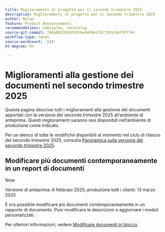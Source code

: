 ```yaml
---
title: Miglioramenti al progetto per il secondo trimestre 2025
description: Miglioramenti al progetto per il secondo trimestre 2025
author: Nolan
feature: Product Announcements
recommendations: noDisplay, noCatalog
source-git-commit: 7dba8033919f015bed4d9e1f8c7581c94f9fff4c
workflow-type: tm+mt
source-wordcount: '114'
ht-degree: 0%

---
```


# Miglioramenti alla gestione dei documenti nel secondo trimestre 2025

Questa pagina descrive tutti i miglioramenti alla gestione dei documenti apportati con la versione del secondo trimestre 2025 all’ambiente di anteprima. Questi miglioramenti saranno resi disponibili nell’ambiente di produzione come indicato.

Per un elenco di tutte le modifiche disponibili al momento nel ciclo di rilascio del secondo trimestre 2025, consulta [Panoramica sulla versione del secondo trimestre 2025](/help/quicksilver/product-announcements/product-releases/25-q2-release-activity/25-q2-release-overview.md).

## Modificare più documenti contemporaneamente in un report di documenti

>[!NOTE]
>
>Versione di anteprima: 6 febbraio 2025; produzione tutti i clienti: 13 marzo 2025

È ora possibile modificare più documenti contemporaneamente in un rapporto di documento. Puoi modificare le descrizioni e aggiornare i moduli personalizzati.

Per ulteriori informazioni, vedere [Modificare documenti in blocco](/help/quicksilver/documents/managing-documents/bulk-edit-documents.md).

